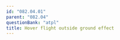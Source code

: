 ```yaml
---
id: "082.04.01"
parent: "082.04"
questionBank: "atpl"
title: Hover flight outside ground effect
---
```

